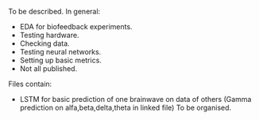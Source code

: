 To be described. In general:
- EDA for biofeedback experiments.
- Testing hardware.
- Checking data.
- Testing neural networks.
- Setting up basic metrics.
- Not all published.

Files contain:
- LSTM for basic prediction of one brainwave on data of others (Gamma prediction on alfa,beta,delta,theta in linked file)
To be organised.
